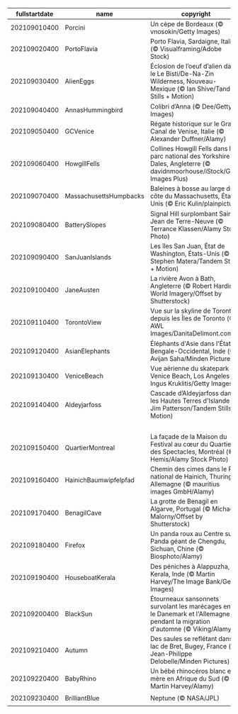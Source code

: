 |fullstartdate|name|copyright|title|image|
|--|--|--|--|--|
202109010400|Porcini|Un cèpe de Bordeaux (© vnosokin/Getty Images)||![](/fr-CA/2021/09/202109010400Porcini.jpg)|
202109020400|PortoFlavia|Porto Flavia, Sardaigne, Italie (© Visualframing/Adobe Stock)||![](/fr-CA/2021/09/202109020400PortoFlavia.jpg)|
202109030400|AlienEggs|Éclosion de l’oeuf d’alien dans le Le Bisti/De-Na-Zin Wilderness, Nouveau-Mexique (© Ian Shive/Tandem Stills + Motion)||![](/fr-CA/2021/09/202109030400AlienEggs.jpg)|
202109040400|AnnasHummingbird|Colibri d’Anna (© Dee/Getty Images)||![](/fr-CA/2021/09/202109040400AnnasHummingbird.jpg)|
202109050400|GCVenice|Régate historique sur le Grand Canal de Venise, Italie (© Alexander Duffner/Alamy)||![](/fr-CA/2021/09/202109050400GCVenice.jpg)|
202109060400|HowgillFells|Collines Howgill Fells dans le parc national des Yorkshire Dales, Angleterre (© davidnmoorhouse/iStock/Getty Images Plus)||![](/fr-CA/2021/09/202109060400HowgillFells.jpg)|
202109070400|MassachusettsHumpbacks|Baleines à bosse au large de la côte du Massachusetts, États-Unis (© Eric Kulin/plainpicture)||![](/fr-CA/2021/09/202109070400MassachusettsHumpbacks.jpg)|
202109080400|BatterySlopes|Signal Hill surplombant Saint-Jean de Terre-Neuve (© Terrance Klassen/Alamy Stock Photo)||![](/fr-CA/2021/09/202109080400BatterySlopes.jpg)|
202109090400|SanJuanIslands|Les îles San Juan, État de Washington, États-Unis (© Stephen Matera/Tandem Stills + Motion)||![](/fr-CA/2021/09/202109090400SanJuanIslands.jpg)|
202109100400|JaneAusten|La rivière Avon à Bath, Angleterre (© Robert Harding World Imagery/Offset by Shutterstock)||![](/fr-CA/2021/09/202109100400JaneAusten.jpg)|
202109110400|TorontoView|Vue sur la skyline de Toronto depuis les Îles de Toronto (© AWL Images/DanitaDelimont.com)||![](/fr-CA/2021/09/202109110400TorontoView.jpg)|
202109120400|AsianElephants|Éléphants d'Asie dans l'État du Bengale-Occidental, Inde (© Avijan Saha/Minden Pictures)||![](/fr-CA/2021/09/202109120400AsianElephants.jpg)|
202109130400|VeniceBeach|Vue aérienne du skatepark de Venice Beach, Los Angeles (© Ingus Kruklitis/Getty Images)||![](/fr-CA/2021/09/202109130400VeniceBeach.jpg)|
202109140400|Aldeyjarfoss|Cascade d’Aldeyjarfoss dans les Hautes Terres d'Islande (© Jim Patterson/Tandem Stills + Motion)||![](/fr-CA/2021/09/202109140400Aldeyjarfoss.jpg)|
||||![](/fr-CA/2021/09/.jpg)|
202109150400|QuartierMontreal|La façade de la Maison du Festival au cœur du Quartier des Spectacles, Montréal (© Hemis/Alamy Stock Photo)||![](/fr-CA/2021/09/202109150400QuartierMontreal.jpg)|
202109160400|HainichBaumwipfelpfad|Chemin des cimes dans le Parc national de Hainich, Thuringe, Allemagne (© mauritius images GmbH/Alamy)||![](/fr-CA/2021/09/202109160400HainichBaumwipfelpfad.jpg)|
202109170400|BenagilCave|La grotte de Benagil en Algarve, Portugal (© Michael Malorny/Offset by Shutterstock)||![](/fr-CA/2021/09/202109170400BenagilCave.jpg)|
202109180400|Firefox|Un panda roux au Centre sur le Panda géant de Chengdu, Sichuan, Chine (© Biosphoto/Alamy)||![](/fr-CA/2021/09/202109180400Firefox.jpg)|
202109190400|HouseboatKerala|Des péniches à Alappuzha, Kerala, Inde (© Martin Harvey/The Image Bank/Getty Images)||![](/fr-CA/2021/09/202109190400HouseboatKerala.jpg)|
202109200400|BlackSun|Étourneaux sansonnets survolant les marécages entre le Danemark et l'Allemagne pendant la migration d'automne (© Viking/Alamy)||![](/fr-CA/2021/09/202109200400BlackSun.jpg)|
202109210400|Autumn|Des saules se reflétant dans le lac de Bret, Bugey, France (© Jean-Philippe Delobelle/Minden Pictures)||![](/fr-CA/2021/09/202109210400Autumn.jpg)|
202109220400|BabyRhino|Un bébé rhinocéros blanc et sa mère en Afrique du Sud (© Martin Harvey/Alamy)||![](/fr-CA/2021/09/202109220400BabyRhino.jpg)|
202109230400|BrilliantBlue|Neptune (© NASA/JPL)||![](/fr-CA/2021/09/202109230400BrilliantBlue.jpg)|
